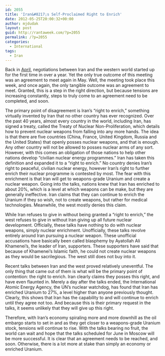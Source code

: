 ```yaml
---
id: 2055
title: 'Iran&#8217;s Self-Proclaimed Right to Enrich'
date: 2012-05-25T20:00:32+00:00
author: mjdudak
layout: post
guid: http://rantaweek.com/?p=2055
permalink: /?p=2055
categories:
  - International
tags:
  - Iran
---
```

Back in [April](http://rantaweek.com/letting-loose-a-pressure-valve-in-iran-april-16-2012/ "Letting Loose a Pressure Valve in Iran- April 16, 2012"), negotiations between Iran and the western world started up for the first time in over a year. Yet the only true outcome of this meeting was an agreement to meet again in May. Well, the meeting took place this week, and once again, the only tangible outcome was an agreement to meet. Granted, this is a step in the right direction, but because tensions are increasing constantly, steps to truly come to an agreement need to be completed, and soon.

The primary point of disagreement is Iran&#8217;s &#8220;right to enrich,&#8221; something virtually invented by Iran that no other country has ever recognized. Over the past 40 years, almost every country in the world, including Iran, has signed a treaty, called the Treaty of Nuclear Non-Proliferation, which details how to prevent nuclear weapons from falling into any more hands. The idea is that there are five countries (China, France, United Kingdom, Russia and the United States) that openly posses nuclear weapons, and that is enough. Any other country will not be allowed to posses nuclear arms of any sort. However, with this comes an obligation of those nations to help other nations develop &#8220;civilian nuclear energy programmes.&#8221; Iran has taken this definition and expanded it to a &#8220;right to enrich.&#8221; No country denies Iran&#8217;s right to peaceful, civilian nuclear energy, however Iran&#8217;s right to further enrich their nuclear programme is contested by most. The fear with this enrichment is that Iran will get to weapons-grade Uranium and create a nuclear weapon. Going into the talks, nations knew that Iran has enriched to about 20%, which is a level at which weapons can be make, but they are generally ineffective. Iran claims that they can continue to enrich the Uranium if they so wish, not to create weapons, but rather for medical technologies. Meanwhile, the west mostly denies this claim.

While Iran refuses to give in without being granted a &#8220;right to enrich,&#8221; the west refuses to give in without Iran giving up all future nuclear development. Officially, these talks have nothing to do with nuclear weapons, simply nuclear enrichment. Unofficially, these talks revolve entirely around Iran pursuing a nuclear weapon. These unofficial accusations have basically been called blasphemy by Ayatollah Ali Khamenei&#8217;s, the leader of Iran, supporters. These supporters have said that because of Khamenei&#8217;s Islamic faith, he could not create nuclear weapons as they would be sacrilegious. The west still does not buy into it.

Recent talks between Iran and the west proved relatively uneventful. The only thing that came out of them is what will be the primary point of contention: the right to enrich. Iran clearly claims they posses this right, and have even flaunted in. Merely a day after the talks ended, the International Atomic Energy Agency, the UN&#8217;s nuclear watchdog, has found that Iran has enriched Uranium to 27%, a level higher than anyone previously thought. Clearly, this shows that Iran has the capability to and will continue to enrich until they agree not too. And because this is their primary request in the talks, it seems unlikely that they will give up this right.

Therefore, with Iran&#8217;s economy spiraling more and more downhill as the oil embargo starts to set in and as they get closer to a weapons-grade Uranium stock, tensions will continue to rise. With the talks bearing no fruit, the world can wait and hope that the talks scheduled for June in Moscow will be more successful. It is clear that an agreement needs to be reached, and soon. Otherwise, there is a lot more at stake than simply an economy or enriched Uranium.